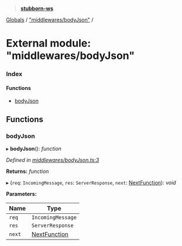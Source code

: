 > **[stubborn-ws](../README.md)**

[Globals](../globals.md) / ["middlewares/bodyJson"](_middlewares_bodyjson_.md) /

# External module: "middlewares/bodyJson"

### Index

#### Functions

* [bodyJson](_middlewares_bodyjson_.md#bodyjson)

## Functions

###  bodyJson

▸ **bodyJson**(): *function*

*Defined in [middlewares/bodyJson.ts:3](https://github.com/ybonnefond/stubborn/blob/dd66099/src/middlewares/bodyJson.ts#L3)*

**Returns:** *function*

▸ (`req`: `IncomingMessage`, `res`: `ServerResponse`, `next`: [NextFunction](__types_index_.md#nextfunction)): *void*

**Parameters:**

Name | Type |
------ | ------ |
`req` | `IncomingMessage` |
`res` | `ServerResponse` |
`next` | [NextFunction](__types_index_.md#nextfunction) |